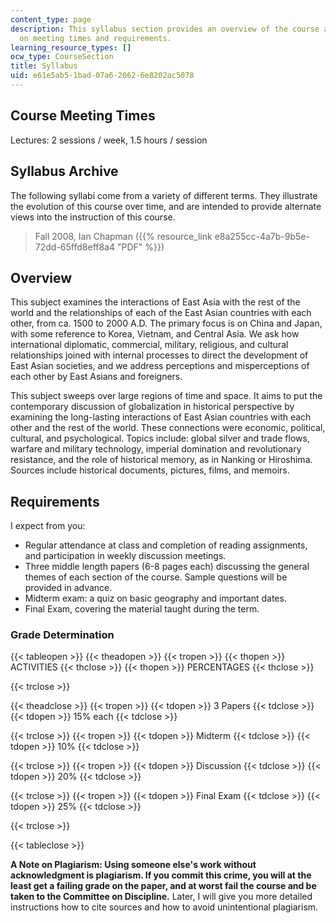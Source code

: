 ```yaml
---
content_type: page
description: This syllabus section provides an overview of the course and information
  on meeting times and requirements.
learning_resource_types: []
ocw_type: CourseSection
title: Syllabus
uid: e61e5ab5-1bad-07a6-2062-6e8202ac5078
---
```


Course Meeting Times
--------------------

Lectures: 2 sessions / week, 1.5 hours / session

Syllabus Archive
----------------

The following syllabi come from a variety of different terms. They illustrate the evolution of this course over time, and are intended to provide alternate views into the instruction of this course.

> Fall 2008, Ian Chapman ({{% resource_link e8a255cc-4a7b-9b5e-72dd-65ffd8eff8a4 "PDF" %}})

Overview
--------

This subject examines the interactions of East Asia with the rest of the world and the relationships of each of the East Asian countries with each other, from ca. 1500 to 2000 A.D. The primary focus is on China and Japan, with some reference to Korea, Vietnam, and Central Asia. We ask how international diplomatic, commercial, military, religious, and cultural relationships joined with internal processes to direct the development of East Asian societies, and we address perceptions and misperceptions of each other by East Asians and foreigners.

This subject sweeps over large regions of time and space. It aims to put the contemporary discussion of globalization in historical perspective by examining the long-lasting interactions of East Asian countries with each other and the rest of the world. These connections were economic, political, cultural, and psychological. Topics include: global silver and trade flows, warfare and military technology, imperial domination and revolutionary resistance, and the role of historical memory, as in Nanking or Hiroshima. Sources include historical documents, pictures, films, and memoirs.

Requirements
------------

I expect from you:

*   Regular attendance at class and completion of reading assignments, and participation in weekly discussion meetings.
*   Three middle length papers (6-8 pages each) discussing the general themes of each section of the course. Sample questions will be provided in advance.
*   Midterm exam: a quiz on basic geography and important dates.
*   Final Exam, covering the material taught during the term.

### Grade Determination

{{< tableopen >}}
{{< theadopen >}}
{{< tropen >}}
{{< thopen >}}
ACTIVITIES
{{< thclose >}}
{{< thopen >}}
PERCENTAGES
{{< thclose >}}

{{< trclose >}}

{{< theadclose >}}
{{< tropen >}}
{{< tdopen >}}
3 Papers
{{< tdclose >}}
{{< tdopen >}}
15% each
{{< tdclose >}}

{{< trclose >}}
{{< tropen >}}
{{< tdopen >}}
Midterm
{{< tdclose >}}
{{< tdopen >}}
10%
{{< tdclose >}}

{{< trclose >}}
{{< tropen >}}
{{< tdopen >}}
Discussion
{{< tdclose >}}
{{< tdopen >}}
20%
{{< tdclose >}}

{{< trclose >}}
{{< tropen >}}
{{< tdopen >}}
Final Exam
{{< tdclose >}}
{{< tdopen >}}
25%
{{< tdclose >}}

{{< trclose >}}

{{< tableclose >}}

**A Note on Plagiarism: Using someone else's work without acknowledgment is plagiarism. If you commit this crime, you will at the least get a failing grade on the paper, and at worst fail the course and be taken to the Committee on Discipline.** Later, I will give you more detailed instructions how to cite sources and how to avoid unintentional plagiarism.